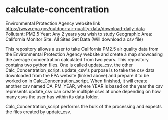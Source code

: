 # calculate-concentration
Environmental Protection Agency website link 
https://www.epa.gov/outdoor-air-quality-data/download-daily-data
Pollutant: PM2.5
Year: Any 2 years you wish to study
Geographic Area: California
Monitor Site: All Sites
Get Data (Will download a csv file)

This repository allows a user to take California PM2.5 air quality data from the Environmental Protection Agency website and create a map showcasing the average concentration calculated from two years.
This repository contains two python files.  One is called update_csv, the other Calc_Concentration_script.  update_csv's purpose is to take the csv data downloaded from the EPA website (linked above) and 
prepare it to be worked on in Calc_Concentration_script.  When finished, it will create another csv named CA_PM_YEAR, where YEAR is based on the year the csv represents
update_csv can create multiple csvs at once depending on how many csvs the user has within its data folder.

Calc_Concentration_script performs the bulk of the processing and expects the files created by update_csv.  
